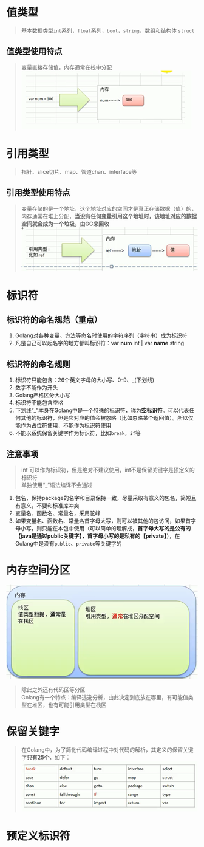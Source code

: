 # 值类型

> 基本数据类型`int`系列，`float`系列，`bool`，`string`，数组和结构体 `struct`  

## 值类型使用特点

> 变量直接存储值，内存通常在栈中分配
> ![值类型的分配](./picture/值类型的分配.png)  

# 引用类型

> 指针、slice切片、map、管道chan、interface等  

## 引用类型使用特点

> 变量存储的是一个地址，这个地址对应的空间才是真正存储数据（值）的，内存通常在堆上分配，**当没有任何变量引用这个地址时，该地址对应的数据空间就会成为一个垃圾，由GC来回收**
> ![引用类型的分配](./picture/引用类型的分配.png)  

# 标识符

## 标识符的命名规范（重点）

1. Golang对各种变量、方法等命名时使用的字符序列（字符串）成为标识符  
2. 凡是自己可以起名字的地方都叫标识符：var **num** int | var **name** string  

## 标识符的命名规则

1. 标识符只能包含：26个英文字母的大小写、0-9、_(下划线)  
2. 数字不能作为开头  
3. Golang严格区分大小写  
4. 标识符不能包含空格  
5. 下划线“_”本身在Golang中是一个特殊的标识符，称为**空标识符**。可以代表任何其他的标识符，但是它对应的值会被忽略（比如忽略某个返回值）。所以仅能作为占位符使用，不能作为标识符使用  
6. 不能以系统保留关键字作为标识符，比如`break`，`if`等  

## 注意事项

> int 可以作为标识符，但是绝对不建议使用，int不是保留关键字是预定义的标识符  
> 单独使用“_”语法编译不会通过  

1. 包名，保持package的名字和目录保持一致，尽量采取有意义的包名，简短且有意义，不要和标准库冲突  
2. 变量名、函数名、常量名，采用驼峰  
3. 如果变量名、函数名、常量名首字母大写，则可以被其他的包访问，如果首字母小写，则只能在本包中使用（可以简单的理解成，**首字母大写的是公有的【java是通过public关键字】，首字母小写的是私有的【private】**），在Golang中是没有`public`、`private`等关键字的  

# 内存空间分区

![内存分区](./picture/内存分区.png)  

> 除此之外还有代码区等分区  
> Golang有一个特点：编译逃逸分析，由此决定到底放在哪里，有可能值类型在堆区，也有可能引用类型在栈区  

# 保留关键字

> 在Golang中，为了简化代码编译过程中对代码的解析，其定义的保留关键字**只有25个**，如下：
> ![保留关键字](./picture/保留关键字.png)  

# 预定义标识符
